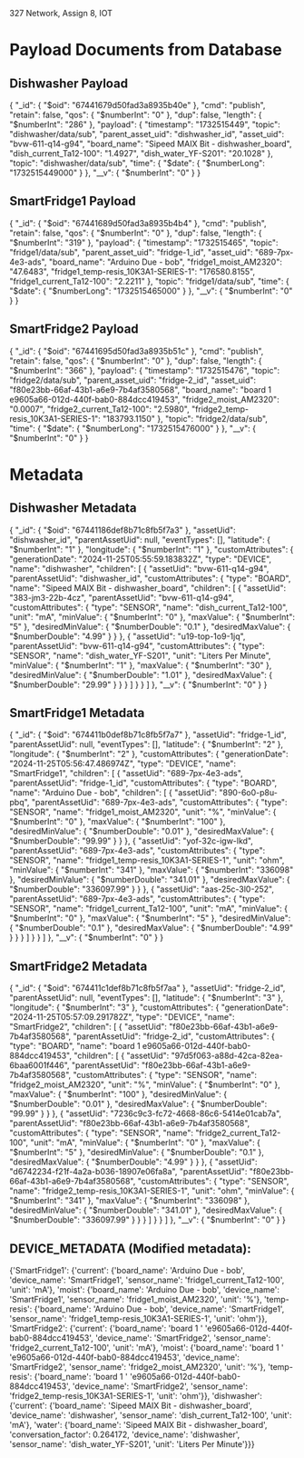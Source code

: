 327 Network, Assign 8, IOT

# Payload Documents from Database

## Dishwasher Payload
{
  "_id": { "$oid": "67441679d50fad3a8935b40e" },
  "cmd": "publish",
  "retain": false,
  "qos": { "$numberInt": "0" },
  "dup": false,
  "length": { "$numberInt": "286" },
  "payload": {
    "timestamp": "1732515449",
    "topic": "dishwasher/data/sub",
    "parent_asset_uid": "dishwasher_id",
    "asset_uid": "bvw-611-q14-g94",
    "board_name": "Sipeed MAIX Bit - dishwasher_board",
    "dish_current_Ta12-100": "1.4927",
    "dish_water_YF-S201": "20.1028"
  },
  "topic": "dishwasher/data/sub",
  "time": {
    "$date": { "$numberLong": "1732515449000" }
  },
  "__v": { "$numberInt": "0" }
}

## SmartFridge1 Payload
{
  "_id": { "$oid": "67441689d50fad3a8935b4b4" },
  "cmd": "publish",
  "retain": false,
  "qos": { "$numberInt": "0" },
  "dup": false,
  "length": { "$numberInt": "319" },
  "payload": {
    "timestamp": "1732515465",
    "topic": "fridge1/data/sub",
    "parent_asset_uid": "fridge-1_id",
    "asset_uid": "689-7px-4e3-ads",
    "board_name": "Arduino Due - bob",
    "fridge1_moist_AM2320": "47.6483",
    "fridge1_temp-resis_10K3A1-SERIES-1": "176580.8155",
    "fridge1_current_Ta12-100": "2.2211"
  },
  "topic": "fridge1/data/sub",
  "time": {
    "$date": { "$numberLong": "1732515465000" }
  },
  "__v": { "$numberInt": "0" }
}

## SmartFridge2 Payload
{
  "_id": { "$oid": "67441695d50fad3a8935b51c" },
  "cmd": "publish",
  "retain": false,
  "qos": { "$numberInt": "0" },
  "dup": false,
  "length": { "$numberInt": "366" },
  "payload": {
    "timestamp": "1732515476",
    "topic": "fridge2/data/sub",
    "parent_asset_uid": "fridge-2_id",
    "asset_uid": "f80e23bb-66af-43b1-a6e9-7b4af3580568",
    "board_name": "board 1 e9605a66-012d-440f-bab0-884dcc419453",
    "fridge2_moist_AM2320": "0.0007",
    "fridge2_current_Ta12-100": "2.5980",
    "fridge2_temp-resis_10K3A1-SERIES-1": "183793.1150"
  },
  "topic": "fridge2/data/sub",
  "time": {
    "$date": { "$numberLong": "1732515476000" }
  },
  "__v": { "$numberInt": "0" }
}

# Metadata

## Dishwasher Metadata
{
  "_id": { "$oid": "67441186def8b71c8fb5f7a3" },
  "assetUid": "dishwasher_id",
  "parentAssetUid": null,
  "eventTypes": [],
  "latitude": { "$numberInt": "1" },
  "longitude": { "$numberInt": "1" },
  "customAttributes": {
    "generationDate": "2024-11-25T05:55:59.183832Z",
    "type": "DEVICE",
    "name": "dishwasher",
    "children": [
      {
        "assetUid": "bvw-611-q14-g94",
        "parentAssetUid": "dishwasher_id",
        "customAttributes": {
          "type": "BOARD",
          "name": "Sipeed MAIX Bit - dishwasher_board",
          "children": [
            {
              "assetUid": "383-jm3-22b-4cz",
              "parentAssetUid": "bvw-611-q14-g94",
              "customAttributes": {
                "type": "SENSOR",
                "name": "dish_current_Ta12-100",
                "unit": "mA",
                "minValue": { "$numberInt": "0" },
                "maxValue": { "$numberInt": "5" },
                "desiredMinValue": { "$numberDouble": "0.1" },
                "desiredMaxValue": { "$numberDouble": "4.99" }
              }
            },
            {
              "assetUid": "u19-top-1o9-1jq",
              "parentAssetUid": "bvw-611-q14-g94",
              "customAttributes": {
                "type": "SENSOR",
                "name": "dish_water_YF-S201",
                "unit": "Liters Per Minute",
                "minValue": { "$numberInt": "1" },
                "maxValue": { "$numberInt": "30" },
                "desiredMinValue": { "$numberDouble": "1.01" },
                "desiredMaxValue": { "$numberDouble": "29.99" }
              }
            }
          ]
        }
      }
    ]
  },
  "__v": { "$numberInt": "0" }
}

## SmartFridge1 Metadata
{
  "_id": { "$oid": "674411b0def8b71c8fb5f7a7" },
  "assetUid": "fridge-1_id",
  "parentAssetUid": null,
  "eventTypes": [],
  "latitude": { "$numberInt": "2" },
  "longitude": { "$numberInt": "2" },
  "customAttributes": {
    "generationDate": "2024-11-25T05:56:47.486974Z",
    "type": "DEVICE",
    "name": "SmartFridge1",
    "children": [
      {
        "assetUid": "689-7px-4e3-ads",
        "parentAssetUid": "fridge-1_id",
        "customAttributes": {
          "type": "BOARD",
          "name": "Arduino Due - bob",
          "children": [
            {
              "assetUid": "890-6o0-p8u-pbq",
              "parentAssetUid": "689-7px-4e3-ads",
              "customAttributes": {
                "type": "SENSOR",
                "name": "fridge1_moist_AM2320",
                "unit": "%",
                "minValue": { "$numberInt": "0" },
                "maxValue": { "$numberInt": "100" },
                "desiredMinValue": { "$numberDouble": "0.01" },
                "desiredMaxValue": { "$numberDouble": "99.99" }
              }
            },
            {
              "assetUid": "yof-32c-igw-lkd",
              "parentAssetUid": "689-7px-4e3-ads",
              "customAttributes": {
                "type": "SENSOR",
                "name": "fridge1_temp-resis_10K3A1-SERIES-1",
                "unit": "ohm",
                "minValue": { "$numberInt": "341" },
                "maxValue": { "$numberInt": "336098" },
                "desiredMinValue": { "$numberDouble": "341.01" },
                "desiredMaxValue": { "$numberDouble": "336097.99" }
              }
            },
            {
              "assetUid": "aas-25c-3l0-252",
              "parentAssetUid": "689-7px-4e3-ads",
              "customAttributes": {
                "type": "SENSOR",
                "name": "fridge1_current_Ta12-100",
                "unit": "mA",
                "minValue": { "$numberInt": "0" },
                "maxValue": { "$numberInt": "5" },
                "desiredMinValue": { "$numberDouble": "0.1" },
                "desiredMaxValue": { "$numberDouble": "4.99" }
              }
            }
          ]
        }
      }
    ]
  },
  "__v": { "$numberInt": "0" }
}

## SmartFridge2 Metadata
{
  "_id": { "$oid": "674411c1def8b71c8fb5f7aa" },
  "assetUid": "fridge-2_id",
  "parentAssetUid": null,
  "eventTypes": [],
  "latitude": { "$numberInt": "3" },
  "longitude": { "$numberInt": "3" },
  "customAttributes": {
    "generationDate": "2024-11-25T05:57:09.291782Z",
    "type": "DEVICE",
    "name": "SmartFridge2",
    "children": [
      {
        "assetUid": "f80e23bb-66af-43b1-a6e9-7b4af3580568",
        "parentAssetUid": "fridge-2_id",
        "customAttributes": {
          "type": "BOARD",
          "name": "board 1 e9605a66-012d-440f-bab0-884dcc419453",
          "children": [
            {
              "assetUid": "97d5f063-a88d-42ca-82ea-6baa6001f446",
              "parentAssetUid": "f80e23bb-66af-43b1-a6e9-7b4af3580568",
              "customAttributes": {
                "type": "SENSOR",
                "name": "fridge2_moist_AM2320",
                "unit": "%",
                "minValue": { "$numberInt": "0" },
                "maxValue": { "$numberInt": "100" },
                "desiredMinValue": { "$numberDouble": "0.01" },
                "desiredMaxValue": { "$numberDouble": "99.99" }
              }
            },
            {
              "assetUid": "7236c9c3-fc72-4668-86c6-5414e01cab7a",
              "parentAssetUid": "f80e23bb-66af-43b1-a6e9-7b4af3580568",
              "customAttributes": {
                "type": "SENSOR",
                "name": "fridge2_current_Ta12-100",
                "unit": "mA",
                "minValue": { "$numberInt": "0" },
                "maxValue": { "$numberInt": "5" },
                "desiredMinValue": { "$numberDouble": "0.1" },
                "desiredMaxValue": { "$numberDouble": "4.99" }
              }
            },
            {
              "assetUid": "d6742234-f21f-4a2a-b036-18907e06fa8a",
              "parentAssetUid": "f80e23bb-66af-43b1-a6e9-7b4af3580568",
              "customAttributes": {
                "type": "SENSOR",
                "name": "fridge2_temp-resis_10K3A1-SERIES-1",
                "unit": "ohm",
                "minValue": { "$numberInt": "341" },
                "maxValue": { "$numberInt": "336098" },
                "desiredMinValue": { "$numberDouble": "341.01" },
                "desiredMaxValue": { "$numberDouble": "336097.99" }
              }
            }
          ]
        }
      }
    ]
  },
  "__v": { "$numberInt": "0" }
}

## DEVICE_METADATA (Modified metadata):

  {'SmartFridge1': {'current': {'board_name': 'Arduino Due - bob',
                                'device_name': 'SmartFridge1',
                                'sensor_name': 'fridge1_current_Ta12-100',
                                'unit': 'mA'},
                    'moist': {'board_name': 'Arduino Due - bob',
                              'device_name': 'SmartFridge1',
                              'sensor_name': 'fridge1_moist_AM2320',
                              'unit': '%'},
                    'temp-resis': {'board_name': 'Arduino Due - bob',
                                   'device_name': 'SmartFridge1',
                                   'sensor_name': 'fridge1_temp-resis_10K3A1-SERIES-1',
                                   'unit': 'ohm'}},
   'SmartFridge2': {'current': {'board_name': 'board 1 '
                                              'e9605a66-012d-440f-bab0-884dcc419453',
                                'device_name': 'SmartFridge2',
                                'sensor_name': 'fridge2_current_Ta12-100',
                                'unit': 'mA'},
                    'moist': {'board_name': 'board 1 '
                                            'e9605a66-012d-440f-bab0-884dcc419453',
                              'device_name': 'SmartFridge2',
                              'sensor_name': 'fridge2_moist_AM2320',
                              'unit': '%'},
                    'temp-resis': {'board_name': 'board 1 '
                                                 'e9605a66-012d-440f-bab0-884dcc419453',
                                   'device_name': 'SmartFridge2',
                                   'sensor_name': 'fridge2_temp-resis_10K3A1-SERIES-1',
                                   'unit': 'ohm'}},
   'dishwasher': {'current': {'board_name': 'Sipeed MAIX Bit - dishwasher_board',
                              'device_name': 'dishwasher',
                              'sensor_name': 'dish_current_Ta12-100',
                              'unit': 'mA'},
                  'water': {'board_name': 'Sipeed MAIX Bit - dishwasher_board',
                            'conversation_factor': 0.264172,
                            'device_name': 'dishwasher',
                            'sensor_name': 'dish_water_YF-S201',
                          'unit': 'Liters Per Minute'}}}

